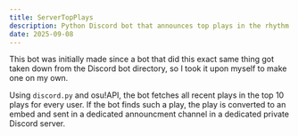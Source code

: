 ```yaml
---
title: ServerTopPlays
description: Python Discord bot that announces top plays in the rhythm game "osu!" in real-time
date: 2025-09-08
---
```


This bot was initially made since a bot that did this exact same thing got taken down from the Discord bot directory, so I took it upon myself to make one on my own.

Using `discord.py` and osu!API, the bot fetches all recent plays in the top 10 plays for every user.
If the bot finds such a play, the play is converted to an embed and sent in a dedicated announcment channel in a dedicated private Discord server.

